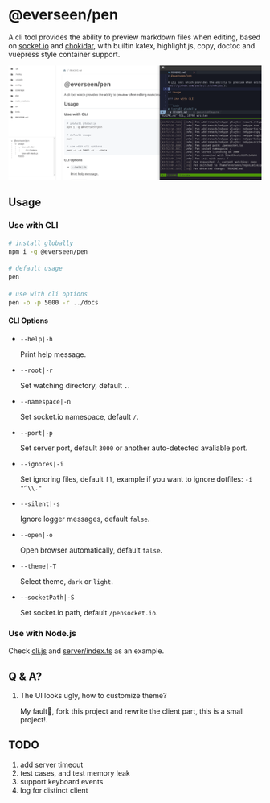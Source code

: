 # @everseen/pen

A cli tool provides the ability to preview markdown files when editing, based on [socket.io](https://socket.io/) and [chokidar](https://github.com/paulmillr/chokidar), with builtin katex, highlight.js, copy, doctoc and vuepress style container support.

<img src="./Pen.gif" />

## Usage 

### Use with CLI

```bash 
# install globally 
npm i -g @everseen/pen 

# default usage 
pen 
  
# use with cli options 
pen -o -p 5000 -r ../docs
```

#### CLI Options

+ `--help|-h`
    
    Print help message.

+ `--root|-r`

    Set watching directory, default `.`.

+ `--namespace|-n`

    Set socket.io namespace, default `/`.

+ `--port|-p`

    Set server port, default `3000` or another auto-detected avaliable port.

+ `--ignores|-i`

    Set ignoring files, default `[]`, example if you want to ignore dotfiles: `-i "^\\."`

+ `--silent|-s`

    Ignore logger messages, default `false`.

+ `--open|-o`

    Open browser automatically, default `false`.

+ `--theme|-T`

    Select theme, `dark` or `light`.

+ `--socketPath|-S`

    Set socket.io path, default `/pensocket.io`.

### Use with Node.js

Check [cli.js](./cli.js) and [server/index.ts](./src/server/index.ts) as an example.

## Q & A?

1. The UI looks ugly, how to customize theme?

    My fault🐶, fork this project and rewrite the client part, this is a small project!.

## TODO

1. add server timeout
2. test cases, and test memory leak
4. support keyboard events
6. log for distinct client
